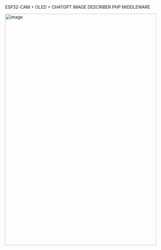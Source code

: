 ESP32-CAM + OLED + CHATGPT IMAGE DESCRIBER
PHP MIDDLEWARE

<img width="498" height="761" alt="image" src="https://github.com/user-attachments/assets/580a4ad4-63b4-4bbd-81ed-77bfbc31bf76" />
